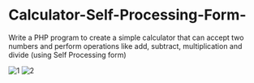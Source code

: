 # Calculator-Self-Processing-Form-
Write a PHP program to create a simple calculator that can accept two numbers and perform operations like add, subtract, multiplication and divide (using Self Processing form)

![1](https://user-images.githubusercontent.com/83410561/119331609-2b7a6780-bca5-11eb-961e-18d2a14ffdfb.png)
![2](https://user-images.githubusercontent.com/83410561/119331604-2a493a80-bca5-11eb-8f4b-863d0d2924ec.png)
